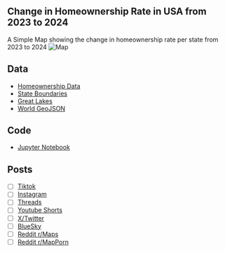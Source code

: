 ## Change in Homeownership Rate in USA from 2023 to 2024
A Simple Map showing the change in homeownership rate per state from 2023 to 2024
![Map](Homeownership_Rate_Change_2023_2024.png)

## Data
* [Homeownership Data](https://www.propertyshark.com/info/us-homeownership-rates-by-state-and-city/)
* [State Boundaries](https://www.census.gov/geographies/mapping-files/time-series/geo/carto-boundary-file.html)
* [Great Lakes](https://usicecenter.gov/Products/GreatLakesData)
* [World GeoJSON](https://public.opendatasoft.com/explore/dataset/world-administrative-boundaries/export/?flg=en-us)

## Code
* [Jupyter Notebook](FormatData.ipynb)

## Posts
- [ ] [Tiktok]()
- [ ] [Instagram]()
- [ ] [Threads]()
- [ ] [Youtube Shorts]()
- [ ] [X/Twitter]()
- [ ] [BlueSky]()
- [ ] [Reddit r/Maps]()
- [ ] [Reddit r/MapPorn]()
